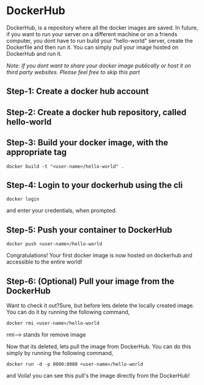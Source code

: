 # DockerHub

DockerHub, is a repository where all the docker images are saved. In future, if you want to run your server on a different machine or on a friends computer, you dont have to run build your "hello-world" server, create the Dockerfile and then run it. You can simply pull your image hosted on DockerHub and run it.

*Note: If you dont want to share your docker image publically or host it on third party websites. Please feel free to skip this part*

## Step-1: Create a docker hub account

## Step-2: Create a docker hub repository, called hello-world

## Step-3: Build your docker image, with the appropriate tag

	docker build -t "<user-name>/hello-world" .

## Step-4: Login to your dockerhub using the cli

	docker login

and enter your credentials, when prompted.

## Step-5: Push your container to DockerHub

	docker push <user-name>/hello-world


Congratulations! Your first docker image is now hosted on dockerhub and accessible to the entire world! 

## Step-6: (Optional) Pull your image from the DockerHub

Want to check it out?Sure, but before lets delete the locally created image. You can do it by running the following command,

	docker rmi <user-name>/hello-world

rmi--> stands for remove image

Now that its deleted, lets pull the image from DockerHub. You can do this simply by running the following command,

	docker run -d -p 8080:8080 <user-name>/hello-world


and Voila! you can see this pull's the image directly from the DockerHub!




